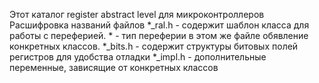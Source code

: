 Этот каталог register abstract level для микроконтроллеров
Расшифровка названий файлов
   *_ral.h - содержит шаблон класса для работы с переферией. * - тип переферии
             в этом же файле обявление конкретных классов.
   *_bits.h - содержит структуры битовых полей регистров для удобства отладки
   *_impl.h - дополнительные переменные, зависящие от конкретных классов